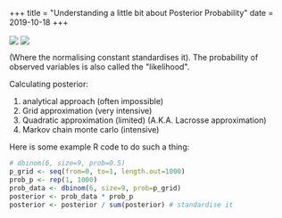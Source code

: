 +++
title = "Understanding a little bit about Posterior Probability"
date = 2019-10-18
+++

<img src="https://render.githubusercontent.com/render/math?math=\color{white}\text{Pr}(p|W,N)=\frac{\text{Pr}(W|N,p)\text{Pr}(p)}{\Sigma\text{Pr}(W|N,p)\text{Pr}(p)\forall p}" align="center">
<img src="https://render.githubusercontent.com/render/math?math=\color{white}\text{Posterior}=\frac{(\text{Prob. observed variables}\times(\text{Prior})}{\text{Normalising constant}}" align="center">

(Where the normalising constant standardises it).  The probability of observed variables is also called the "likelihood".

Calculating posterior:
  1. analytical approach (often impossible)
  2. Grid approximation (very intensive)
  3. Quadratic approximation (limited) (A.K.A. Lacrosse approximation)
  4. Markov chain monte carlo (intensive)

Here is some example R code to do such a thing:
```R
# dbinom(6, size=9, prob=0.5)
p_grid <- seq(from=0, to=1, length.out=1000)
prob_p <- rep(1, 1000)
prob_data <- dbinom(6, size=9, prob=p_grid)
posterior <- prob_data * prob_p
posterior <- posterior / sum(posterior) # standardise it
```
